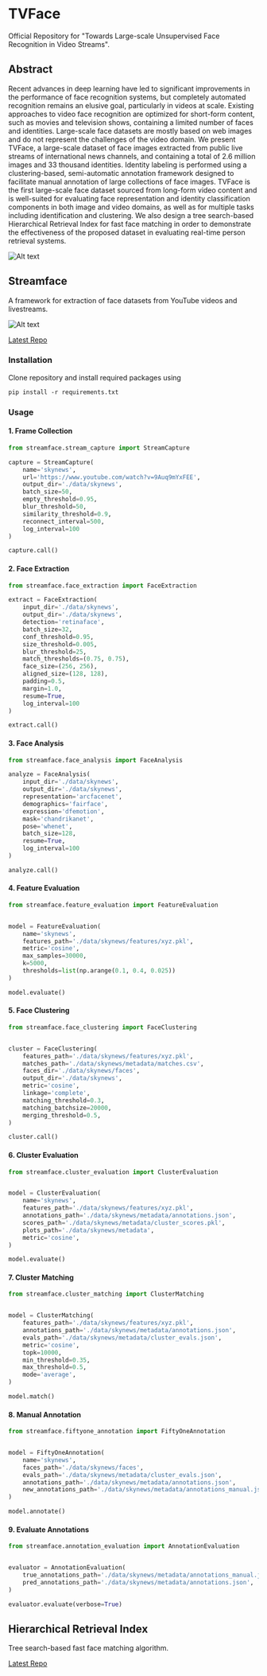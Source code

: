 # TVFace
Official Repository for "Towards Large-scale Unsupervised Face Recognition in Video Streams".

## Abstract

Recent advances in deep learning have led to significant improvements in the performance of face recognition systems, but completely automated recognition remains an elusive goal, particularly in videos at scale. Existing approaches to video face recognition are optimized for short-form content, such as movies and television shows, containing a limited number of faces and identities. Large-scale face datasets are mostly based on web images and do not represent the challenges of the video domain. We present TVFace, a large-scale dataset of face images extracted from public live streams of international news channels, and containing a total of 2.6 million images and 33 thousand identities. Identity labeling is performed using a clustering-based, semi-automatic annotation framework designed to facilitate manual annotation of large collections of face images. TVFace is the first large-scale face dataset sourced from long-form video content and is well-suited for evaluating face representation and identity classification components in both image and video domains, as well as for multiple tasks including identification and clustering. We also design a tree search-based Hierarchical Retrieval Index for fast face matching in order to demonstrate the effectiveness of the proposed dataset in evaluating real-time person retrieval systems.

![Alt text](figures/dataset_overview.png)

## Streamface 

A framework for extraction of face datasets from YouTube videos and livestreams.

![Alt text](figures/method.png)

[Latest Repo](https://github.com/atifkhurshid/streamface)

### Installation

Clone repository and install required packages using
```
pip install -r requirements.txt
```

### Usage

#### 1. Frame Collection

```python
from streamface.stream_capture import StreamCapture

capture = StreamCapture(
    name='skynews',
    url='https://www.youtube.com/watch?v=9Auq9mYxFEE',
    output_dir='./data/skynews',
    batch_size=50,
    empty_threshold=0.95,
    blur_threshold=50,
    similarity_threshold=0.9,
    reconnect_interval=500,
    log_interval=100
)

capture.call()
```

#### 2. Face Extraction

```python
from streamface.face_extraction import FaceExtraction

extract = FaceExtraction(
    input_dir='./data/skynews',
    output_dir='./data/skynews',
    detection='retinaface',
    batch_size=32,
    conf_threshold=0.95,
    size_threshold=0.005,
    blur_threshold=25,
    match_thresholds=(0.75, 0.75),
    face_size=(256, 256),
    aligned_size=(128, 128),
    padding=0.5,
    margin=1.0,
    resume=True,
    log_interval=100
)

extract.call()
```

#### 3. Face Analysis

```python
from streamface.face_analysis import FaceAnalysis

analyze = FaceAnalysis(
    input_dir='./data/skynews',
    output_dir='./data/skynews',
    representation='arcfacenet',
    demographics='fairface',
    expression='dfemotion',
    mask='chandrikanet',
    pose='whenet',
    batch_size=128,
    resume=True,
    log_interval=100
)

analyze.call()
```

#### 4. Feature Evaluation

```python
from streamface.feature_evaluation import FeatureEvaluation


model = FeatureEvaluation(
    name='skynews',
    features_path='./data/skynews/features/xyz.pkl',
    metric='cosine',
    max_samples=30000,
    k=5000,
    thresholds=list(np.arange(0.1, 0.4, 0.025))
)

model.evaluate()
```

#### 5. Face Clustering

```python
from streamface.face_clustering import FaceClustering


cluster = FaceClustering(
    features_path='./data/skynews/features/xyz.pkl',
    matches_path='./data/skynews/metadata/matches.csv',
    faces_dir='./data/skynews/faces',
    output_dir='./data/skynews',
    metric='cosine',
    linkage='complete',
    matching_threshold=0.3,
    matching_batchsize=20000,
    merging_threshold=0.5,
)

cluster.call()
```

#### 6. Cluster Evaluation

```python
from streamface.cluster_evaluation import ClusterEvaluation


model = ClusterEvaluation(
    name='skynews',
    features_path='./data/skynews/features/xyz.pkl',
    annotations_path='./data/skynews/metadata/annotations.json',
    scores_path='./data/skynews/metadata/cluster_scores.pkl',
    plots_path='./data/skynews/metadata',
    metric='cosine',
)

model.evaluate()
```

#### 7. Cluster Matching

```python
from streamface.cluster_matching import ClusterMatching


model = ClusterMatching(
    features_path='./data/skynews/features/xyz.pkl',
    annotations_path='./data/skynews/metadata/annotations.json',
    evals_path='./data/skynews/metadata/cluster_evals.json',
    metric='cosine',
    topk=10000,
    min_threshold=0.35,
    max_threshold=0.5,
    mode='average',
)

model.match()
```

#### 8. Manual Annotation

```python
from streamface.fiftyone_annotation import FiftyOneAnnotation


model = FiftyOneAnnotation(
    name='skynews',
    faces_path='./data/skynews/faces',
    evals_path='./data/skynews/metadata/cluster_evals.json',
    annotations_path='./data/skynews/metadata/annotations.json',
    new_annotations_path='./data/skynews/metadata/annotations_manual.json',
)

model.annotate()
```

#### 9. Evaluate Annotations

```python
from streamface.annotation_evaluation import AnnotationEvaluation


evaluator = AnnotationEvaluation(
    true_annotations_path='./data/skynews/metadata/annotations_manual.json',
    pred_annotations_path='./data/skynews/metadata/annotations.json',
)

evaluator.evaluate(verbose=True)
```

## Hierarchical Retrieval Index 

Tree search-based fast face matching algorithm.

[Latest Repo](https://github.com/atifkhurshid/hri)
